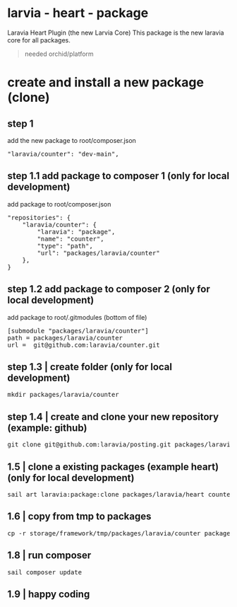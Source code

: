 # larvia - heart - package
Laravia Heart Plugin (the new Larvia Core)
This package is the new laravia core for all packages.
> needed orchid/platform

# create and install a new package (clone)
## step 1
add the new package to root/composer.json
<pre>
"laravia/counter": "dev-main",
</pre>

## step 1.1 add package to composer 1 (only for local development)
add package to root/composer.json
<pre>
"repositories": {
    "laravia/counter": {
        "laravia": "package",
        "name": "counter",
        "type": "path",
        "url": "packages/laravia/counter"
    },
}
</pre>

## step 1.2 add package to composer 2 (only for local development)
add package to root/.gitmodules (bottom of file)
<pre>
[submodule "packages/laravia/counter"]
path = packages/laravia/counter
url =  git@github.com:laravia/counter.git
</pre>

## step 1.3 | create folder (only for local development)
<pre>
mkdir packages/laravia/counter
</pre>


## step 1.4 | create and clone your new repository (example: github)
<pre>
git clone git@github.com:laravia/posting.git packages/laravia/posting
</pre>

## 1.5 | clone a existing packages (example heart) (only for local development)
<pre>
sail art laravia:package:clone packages/laravia/heart counter lookup
</pre>

## 1.6 | copy from tmp to packages
<pre>
cp -r storage/framework/tmp/packages/laravia/counter packages/laravia/
</pre>

## 1.8 | run composer
<pre>
sail composer update
</pre>

## 1.9 | happy coding
